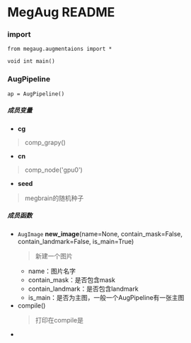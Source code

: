 # MegAug README

### import
```
from megaug.augmentaions import *
```
    void int main()

### AugPipeline
```
ap = AugPipeline()
```
##### 成员变量
* **cg**
> comp_grapy()
* **cn**
> comp_node('gpu0')
* **seed**
> megbrain的随机种子

##### 成员函数
*   `AugImage` **new_image**(name=None, contain_mask=False, contain_landmark=False, is_main=True)
    > 新建一个图片
    * name：图片名字
    * contain_mask：是否包含mask
    * contain_landmark：是否包含landmark
    * is_main：是否为主图，一般一个AugPipeline有一张主图
*   compile()
    > 打印在compile是
*   
